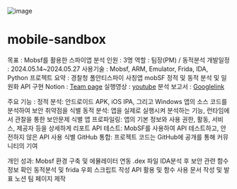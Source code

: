![image](https://github.com/user-attachments/assets/0013b6f4-5706-4cbb-9a55-9c4a3efe0a9d)


# mobile-sandbox

목표 : Mobsf를 활용한 스파이앱 분석
인원 : 3명
역할 : 팀장(PM) / 동적분석
개발일정 : 2024.05.14~2024.05.27
사용기술 : Mobsf, ARM, Emulator, Frida, IDA, Python
프로젝트 요약 : 경찰청 폴안티스파이 사칭앱
mobSF 정적 및 동적 분석 및 일원화 API 구현
Notion : [Team page](https://heavenly-sponge-d64.notion.site/2-d09c0fa1f5a748569f18d202b69aca0e)
실행영상 : [youtube](https://www.youtube.com/watch?v=sO60AVj6Lf0)
분석 보고서 : [Googlelink](https://drive.google.com/file/d/1bXyxwwoQCoCwd4Ng8dZrNeca1Rh5G6n5/view)


주요 기능 :
정적 분석: 안드로이드 APK, iOS IPA, 그리고 Windows 앱의 소스 코드를 분석하여 보안 취약점을 식별
동적 분석: 앱을 실제로 실행시켜 분석하는 기능, 런타임에서 관찰을 통한 보안문제 식별
앱 프로파일링: 앱의 기본 정보와 사용 권한, 활동, 서비스, 제공자 등을 상세하게 리포트
API 테스트: MobSF를 사용하여 API 테스트하고, 안전하지 않은 API 사용 식별
GitHub 통합: 프로젝트 코드는 GitHub에 공개를 통해 커뮤니티의 기여

개인 성과:
Mobsf 환경 구축 및 에뮬레이터 연동
.dex 파일 IDA분석 후 보안 관련 함수 정보 확인
동적분석 및 frida 우회 스크립트 작성
API 활용 및 함수 사용
문서 작성 및 발표
노션 팀 페이지 제작
